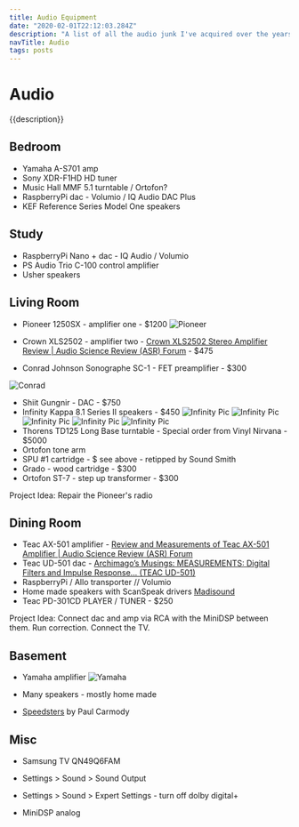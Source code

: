 ```yaml
---
title: Audio Equipment
date: "2020-02-01T22:12:03.284Z"
description: "A list of all the audio junk I've acquired over the years."
navTitle: Audio
tags: posts
---
```


# Audio

{{description}}

## Bedroom

- Yamaha A-S701 amp
- Sony XDR-F1HD HD tuner
- Music Hall MMF 5.1 turntable / Ortofon?
- RaspberryPi dac - Volumio / IQ Audio DAC Plus
- KEF Reference Series Model One speakers

## Study

- RaspberryPi Nano + dac - IQ Audio / Volumio
- PS Audio Trio C-100 control amplifier
- Usher speakers

## Living Room

- Pioneer 1250SX - amplifier one - \$1200
  ![Pioneer](/img/audio/pioneer.jpg)

- Crown XLS2502 - amplifier two - [Crown XLS2502 Stereo Amplifier Review | Audio Science Review (ASR) Forum](https://www.audiosciencereview.com/forum/index.php?threads/crown-xls2502-stereo-amplifier-review.10627/) - \$475
- Conrad Johnson Sonographe SC-1 - FET preamplifier - \$300

![Conrad](/img/audio/conrad-johnson-preamp.png)

- Shiit Gungnir - DAC - \$750
- Infinity Kappa 8.1 Series II speakers - \$450
  ![Infinity Pic](/img/audio/infinity/1.jpg)
  ![Infinity Pic](/img/audio/infinity/2.jpg)
  ![Infinity Pic](/img/audio/infinity/3.jpg)
  ![Infinity Pic](/img/audio/infinity/4.jpg)
  ![Infinity Pic](/img/audio/infinity/5.jpg)
- Thorens TD125 Long Base turntable - Special order from Vinyl Nirvana - \$5000
- Ortofon tone arm
- SPU #1 cartridge - \$ see above - retipped by Sound Smith
- Grado - wood cartridge - \$300
- Ortofon ST-7 - step up transformer - \$300

Project Idea: Repair the Pioneer's radio

## Dining Room

- Teac AX-501 amplifier - [Review and Measurements of Teac AX-501 Amplifier | Audio Science Review (ASR) Forum](https://www.audiosciencereview.com/forum/index.php?threads/review-and-measurements-of-teac-ax-501-amplifier.7442/)
- Teac UD-501 dac - [Archimago’s Musings: MEASUREMENTS: Digital Filters and Impulse Response… (TEAC UD-501)](https://archimago.blogspot.com/2013/06/measurements-digital-filters-and.html)
- RaspberryPi / Allo transporter // Volumio
- Home made speakers with ScanSpeak drivers [Madisound](https://www.madisoundspeakerstore.com/2-way-speaker-kits/scan-speak-rediscovery-ii-kit/)
- Teac PD-301CD PLAYER / TUNER - \$250

Project Idea: Connect dac and amp via RCA with the MiniDSP between them. Run correction. Connect the TV.

## Basement

- Yamaha amplifier
  ![Yamaha](/img/audio/yamaha.jpg)

- Many speakers - mostly home made
- [Speedsters](https://sites.google.com/site/undefinition/speedster) by Paul Carmody

## Misc

- Samsung TV QN49Q6FAM
- Settings > Sound > Sound Output
- Settings > Sound > Expert Settings - turn off dolby digital+

- MiniDSP analog

